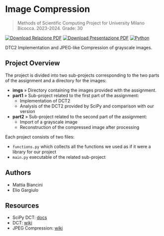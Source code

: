 # Image Compression


> Methods of Scientific Computing Project for University Milano Bicocca. 2023-2024. Grade: 30

[![Download Relazione PDF](https://img.shields.io/badge/Download%20Relazione-PDF-lime.svg?style=for-the-badge)](https://github.com/Zeptogram/ImageCompression/releases/download/final/MCS_Relazione_Progetto_2_Biancini_Mattia_865966_Gargiulo_Elio_869184.Final.pdf)
[![Download Presentazione PDF](https://img.shields.io/badge/Download%20Presentazione-PDF-orange.svg?style=for-the-badge)](https://github.com/Zeptogram/ImageCompression/releases/download/final/Progetto.2.MCS.-.Presentazione.pdf)
[![Python](https://img.shields.io/badge/python-3670A0?style=for-the-badge&logo=python&logoColor=ffdd54)](https://www.python.org/)

DTC2 Implementation and JPEG-like Compression of grayscale images.

## Project Overview

The project is divided into two sub-projects corresponding to the two parts of the assignment and a directory for the images:

- **imgs** » Directory containing the images provided with the assignment.
- **part1** » Sub-project related to the first part of the assignment:
  - Implementation of DCT2
  - Analysis of the DCT2 provided by SciPy and comparison with our version
- **part2** » Sub-project related to the second part of the assignment:
  - Import of a grayscale image
  - Reconstruction of the compressed image after processing

Each project consists of two files:

- `functions.py` which collects all the functions we used as if it were a library for our project
- `main.py` executable of the related sub-project



## Authors

- Mattia Biancini
- Elio Gargiulo

## Resources
- SciPy DCT: [docs](https://docs.scipy.org/doc/scipy/reference/generated/scipy.fftpack.dct.html)
- DCT: [wiki](https://en.wikipedia.org/wiki/Discrete_cosine_transform)
- JPEG Compression: [wiki](https://en.wikipedia.org/wiki/JPEG)
